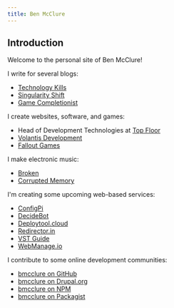 ```yaml
---
title: Ben McClure
---
```

## Introduction

Welcome to the personal site of Ben McClure!

I write for several blogs:

- [Technology Kills](https://www.technologykills.com/)
- [Singularity Shift](https://www.singularityshift.com/)
- [Game Completionist](https://www.gamecompletionist.com/)

I create websites, software, and games:
- Head of Development Technologies at [Top Floor](https://www.topfloortech.com/)
- [Volantis Development](https://volantisdev.com/)
- [Fallout Games](https://falloutgames.com/)

I make electronic music:

- [Broken](https://brokenindustry.com/)
- [Corrupted Memory](https://corruptedmemory.com/)

I'm creating some upcoming web-based services:

- [ConfigPi](https://configpi.com/)
- [DecideBot](https://decidebot.com/)
- [Deploytool.cloud](https://deploytool.cloud/)
- [Redirector.in](https://redirector.in/)
- [VST Guide](https://vstguide.com/)
- [WebManage.io](https://webmanage.io/)

I contribute to some online development communities:

- [bmcclure on GitHub](https://github.com/bmcclure)
- [bmcclure on Drupal.org](https://www.drupal.org/u/bmcclure)
- [bmcclure on NPM](https://www.npmjs.com/~bmcclure)
- [bmcclure on Packagist](https://packagist.org/users/bmcclure/)
